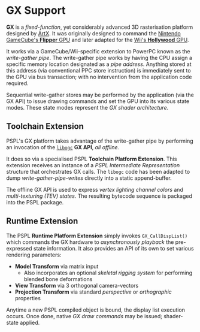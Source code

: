 GX Support
==========

**GX** is a *fixed-function*, yet considerably advanced 3D rasterisation 
platform designed by [ArtX](http://en.wikipedia.org/wiki/ArtX). 
It was originally designed to command the 
[Nintendo GameCube's **Flipper** GPU](http://en.wikipedia.org/wiki/Nintendo_Gamecube#Technical_specifications)
and later adapted for the 
[Wii's **Hollywood** GPU](http://en.wikipedia.org/wiki/Hollywood_%28graphics_chip%29).

It works via a GameCube/Wii-specific extension to PowerPC known as the *write-gather pipe*.
The write-gather pipe works by having the CPU assign a specific memory location
designated as a *pipe address*. Anything stored at this address (via conventional PPC 
store instruction) is immediately sent to the GPU via bus transaction; with no
intervention from the application code required.

Sequential write-gather stores may be performed by the application (via the GX API)
to issue drawing commands and set the GPU into its various state modes. 
These state modes represent the *GX shader architecture*.



Toolchain Extension
-------------------

PSPL's GX platform takes advantage of the write-gather pipe by performing
an invocation of the [`libogc`](http://devkitpro.org) **GX API**, *all offline.*

It does so via a specialised PSPL **Toolchain Platform Extension**. This extension
receives an instance of a *PSPL Intermediate Representation* structure that
orchestrates GX calls. The `libogc` code has been adapted to dump *write-gather-pipe-writes*
directly into a static append-buffer.

The offline GX API is used to express *vertex lighting channel colors*
and *multi-texturing (TEV) states*. The resulting bytecode sequence is packaged 
into the PSPL package.


Runtime Extension
-----------------

The PSPL **Runtime Platform Extension** simply invokes `GX_CallDispList()` which 
commands the GX hardware to *asynchronously playback* the pre-expressed state
information. It also provides an API of its own to set various rendering parameters:

* **Model Transform** via matrix input
    * Also incorporates an optional *skeletal rigging system* for performing blended bone deformations
* **View Transform** via 3 orthogonal camera-vectors
* **Projection Transform** via standard *perspective* or *orthographic* properties

Anytime a new PSPL compiled object is bound, the display list execution occurs. 
Once done, native *GX draw commands* may be issued; shader-state applied. 
